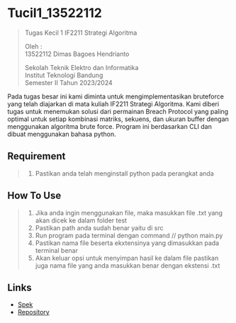# Tucil1_13522112

> Tugas Kecil 1 IF2211 Strategi Algoritma
> 
> Oleh :<br>
> 13522112 Dimas Bagoes Hendrianto<br>
> 
> Sekolah Teknik Elektro dan Informatika<br>
> Institut Teknologi Bandung<br>
> Semester II Tahun 2023/2024

Pada tugas besar ini kami diminta untuk mengimplementasikan bruteforce yang telah diajarkan di mata kuliah IF2211 Strategi Algoritma. Kami diberi tugas untuk menemukan solusi dari permainan Breach Protocol yang paling optimal untuk setiap kombinasi matriks, sekuens, dan ukuran buffer dengan menggunakan algoritma brute force. Program ini berdasarkan CLI dan dibuat menggunakan bahasa python. 

## Requirement
> 1. Pastikan anda telah menginstall python pada perangkat anda

## How To Use
> 1. Jika anda ingin menggunakan file, maka masukkan file .txt yang akan dicek ke dalam folder test
> 2. Pastikan path anda sudah benar yaitu di src
> 3. Run program pada terminal dengan command // python main.py
> 4. Pastikan nama file beserta ekxtensinya yang dimasukkan pada terminal benar
> 5. Akan keluar opsi untuk menyimpan hasil ke dalam file pastikan juga nama file yang anda masukkan benar dengan ekstensi .txt

## Links
- [Spek](http://bit.ly/spektucil1stima24)
- [Repository](https://github.com/dimasb1954/Tucil1_13522112.git)
